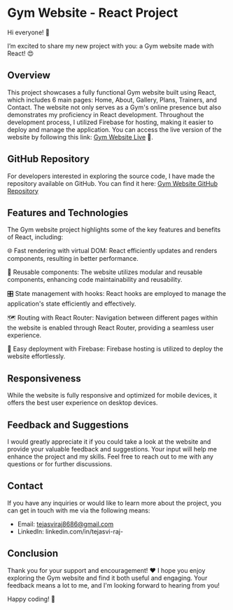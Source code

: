 # Gym Website - React Project

Hi everyone! 👋

I’m excited to share my new project with you: a Gym website made with React! 😍

## Overview

This project showcases a fully functional Gym website built using React, which includes 6 main pages: Home, About, Gallery, Plans, Trainers, and Contact. The website not only serves as a Gym's online presence but also demonstrates my proficiency in React development. Throughout the development process, I utilized Firebase for hosting, making it easier to deploy and manage the application. You can access the live version of the website by following this link: [Gym Website Live](https://lnkd.in/dK8FzbeP) 🚀.

## GitHub Repository

For developers interested in exploring the source code, I have made the repository available on GitHub. You can find it here: [Gym Website GitHub Repository](https://lnkd.in/dJbdbD4N)

## Features and Technologies

The Gym website project highlights some of the key features and benefits of React, including:

🌐 Fast rendering with virtual DOM: React efficiently updates and renders components, resulting in better performance.

🧩 Reusable components: The website utilizes modular and reusable components, enhancing code maintainability and reusability.

🎛 State management with hooks: React hooks are employed to manage the application's state efficiently and effectively.

🗺 Routing with React Router: Navigation between different pages within the website is enabled through React Router, providing a seamless user experience.

🚀 Easy deployment with Firebase: Firebase hosting is utilized to deploy the website effortlessly.

## Responsiveness

While the website is fully responsive and optimized for mobile devices, it offers the best user experience on desktop devices.

## Feedback and Suggestions

I would greatly appreciate it if you could take a look at the website and provide your valuable feedback and suggestions. Your input will help me enhance the project and my skills. Feel free to reach out to me with any questions or for further discussions.

## Contact

If you have any inquiries or would like to learn more about the project, you can get in touch with me via the following means:

- Email: tejasviraj8686@gmail.com
- LinkedIn: linkedin.com/in/tejasvi-raj-


## Conclusion

Thank you for your support and encouragement! ❤ I hope you enjoy exploring the Gym website and find it both useful and engaging. Your feedback means a lot to me, and I'm looking forward to hearing from you!

Happy coding! 🚀
